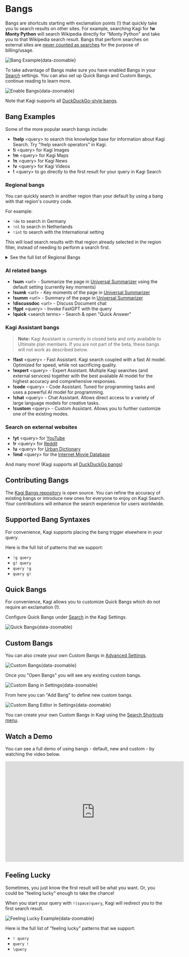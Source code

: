 # Bangs

Bangs are shortcuts starting with exclamation points (!) that quickly take you to search results on other sites. For example, searching Kagi for **!w Monty Python** will search Wikipedia directly for "Monty Python" and take you to that Wikipedia search result. Bangs that perform searches on external sites are [never counted as searches](../plans/plan-types.md#how-searches-are-counted) for the purpose of billing/usage.

![Bang Example](media/bang.gif){data-zoomable}

To take advantage of Bangs make sure you have enabled Bangs in your [Search](https://kagi.com/settings?p=search) settings. You can also set up Quick Bangs and Custom Bangs, continue reading to learn more.

![Enable Bangs](media/enable_bangs.png){data-zoomable}

Note that Kagi supports all [DuckDuckGo-style bangs](https://duckduckgo.com/bang).

## Bang Examples

Some of the more popular search bangs include:

- **!help** \<query> to search this knowledge base for information about Kagi Search. Try "!help search operators" in Kagi.
- **!i** \<query> for Kagi Images
- **!m** \<query> for Kagi Maps
- **!n** \<query> for Kagi News
- **!v** \<query> for Kagi Videos
- **!** \<query> to go directly to the first result for your query in Kagi Search

### Regional bangs

You can quickly search in another region than your default by using a bang with that region's country code.

For example:

- `!de` to search in Germany
- `!nl` to search in Netherlands
- `!int` to search with the International setting

This will load search results with that region already selected in the region filter, instead of needing to perform a search first.

<details>
<summary>See the full list of Regional Bangs</summary>

Bang | Region
-----|-------
int  | International
at   | Austria
be   | Belgium (en)
be_fr| Belgium (fr)
bj   | Benin
by   | Belarus
bz   | Belize
ca   | Canada (en)
ca_fr| Canada (fr)
cf   | Central African Republic
ch   | Switzerland (de)
ch_fr| Switzerland (fr)
cn   | China
co   | Colombia
cx   | Christmas Island
cy   | Cyprus
de   | Germany
dk   | Denmark
es   | Spain (es)
es_ca| Spain (ca)
fr   | France
gb   | United Kingdom
hr   | Croatia
hu   | Hungary
il   | Israel
im   | Isle of Man
iq   | Iraq
ir   | Iran
it   | Italy
jp   | Japan
ke   | Kenya
ki   | Kiribati
kw   | Kuwait
ky   | Cayman Islands
kz   | Kazakhstan
lr   | Liberia
ly   | Libya
mg   | Madagascar
my   | Malaysia
nl   | Netherlands
no   | Norway
nz   | New Zealand
om   | Oman
pl   | Poland
pt   | Portugal
qa   | Qatar
re   | Réunion
rs   | Serbia
si   | Slovenia
tg   | Togo
th   | Thailand
tk   | Tokelau
to   | Tonga
ua   | Ukraine
us   | United States
uy   | Uruguay
uz   | Uzbekistan
vi   | U.S. Virgin Islands
vn   | Vietnam
vu   | Vanuatu
ye   | Yemen
za   | South Africa
zm   | Zambia

</details>

### AI related bangs

- **!sum** \<url> - Summarize the page in [Universal Summarizer](../ai/summarize-page.md) using the default setting (currently key moments)
- **!sumk** \<url> -  Key moments of the page in [Universal Summarizer](../ai/summarize-page.md)
- **!summ** \<url> -  Summary of the page in [Universal Summarizer](../ai/summarize-page.md)
- **!discussdoc** \<url> - Discuss Document chat
- **!fgpt** \<query> - Invoke FastGPT with the query
- **!quick** \<search terms> - Search & open "Quick Answer"

### Kagi Assistant bangs

> **Note:** Kagi Assistant is currently in closed beta and only available to Ultimate plan members. If you are not part of the beta, these bangs will not work as described below.

- **!fast** \<query> - Fast Assistant. Kagi search coupled with a fast AI model. Optimized for speed, while not sacrificing quality.
- **!expert** \<query> - Expert Assistant. Multiple Kagi searches (and external services) together with the best available AI model for the highest accuracy and comprehensive responses.
- **!code** \<query> - Code Assistant. Tuned for programming tasks and uses a powerful AI model for programming.
- **!chat** \<query> - Chat Assistant. Allows direct access to a variety of large language models for creative tasks.
- **!custom** \<query> - Custom Assistant. Allows you to further customize one of the existing modes.

### Search on external websites

- **!yt** \<query> for [YouTube](https://youtube.com)
- **!r** \<query> for [Reddit](https://www.reddit.com)
- **!u** \<query> for [Urban Dictionary](https://www.urbandictionary.com)
- **!imd** \<query> for the [Internet Movie Database](https://www.imdb.com/)

And many more! (Kagi supports all [DuckDuckGo bangs](https://duckduckgo.com/bang))

## Contributing Bangs

The [Kagi Bangs repository](https://github.com/kagisearch/bangs) is open source. You can refine the accuracy of existing bangs or introduce new ones for everyone to enjoy on Kagi Search. Your contributions will enhance the search experience for users worldwide.

## Supported Bang Syntaxes

For convenience, Kagi supports placing the bang trigger elsewhere in your query.

Here is the full list of patterns that we support:

- `!g query`
- `g! query`
- `query !g`
- `query g!`

## Quick Bangs

For convenience, Kagi allows you to customize Quick Bangs which do not require an exclamation (!).

Configure Quick Bangs under [Search](https://kagi.com/settings?p=search) in the Kagi Settings.

![Quick Bangs](./media/quick_bangs.png){data-zoomable}

## Custom Bangs

You can also create your own Custom Bangs in [Advanced Settings](https://kagi.com/settings?p=advanced).

![Custom Bangs](./media/custom_bang_settings.png){data-zoomable}

Once you "Open Bangs" you will see any existing custom bangs.

![Custom Bang in Settings](./media/custom_bang_in_settings.png){data-zoomable}

From here you can "Add Bang" to define new custom bangs.

![Custom Bang Editor in Settings](./media/custom_bang_editor_settings.png){data-zoomable}

You can create your own Custom Bangs in Kagi using the [Search Shortcuts menu](search-shortcuts.md).

## Watch a Demo

You can see a full demo of using bangs - default, new and custom - by watching the video below.

<iframe width="560" height="315" src="https://www.youtube.com/embed/4Cy8PHrVs5Y" title="YouTube video player" frameborder="0" allow="accelerometer; autoplay; clipboard-write; encrypted-media; gyroscope; picture-in-picture" allowfullscreen></iframe>

## Feeling Lucky

Sometimes, you just know the first result will be what you want.
Or, you could be "feeling lucky" enough to take the chance!

When you start your query with `!(space)query`, Kagi will redirect you to the first search result.

![Feeling Lucky Example](media/feeling-lucky-example.png){data-zoomable}

Here is the full list of "feeling lucky" patterns that we support:

- `! query`
- `query !`
- `\query`
